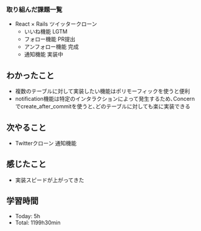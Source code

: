### 取り組んだ課題一覧
- React × Rails ツイッタークローン
  - いいね機能 LGTM
  - フォロー機能 PR提出
  - アンフォロー機能 完成
  - 通知機能 実装中
## わかったこと
- 複数のテーブルに対して実装したい機能はポリモーフィックを使うと便利
- notification機能は特定のインタラクションによって発生するため､Concernでcreate_after_commitを使うと､どのテーブルに対しても楽に実装できる
## 次やること
- Twitterクローン 通知機能
## 感じたこと
- 実装スピードが上がってきた
## 学習時間
- Today: 5h
- Total: 1199h30min